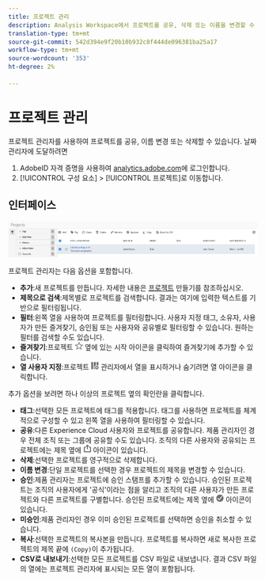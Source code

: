 ```yaml
---
title: 프로젝트 관리
description: Analysis Workspace에서 프로젝트를 공유, 삭제 또는 이름을 변경할 수 있습니다.
translation-type: tm+mt
source-git-commit: 542d394e9f20b10b932c8f444de096381ba25a17
workflow-type: tm+mt
source-wordcount: '353'
ht-degree: 2%

---
```



# 프로젝트 관리

프로젝트 관리자를 사용하여 프로젝트를 공유, 이름 변경 또는 삭제할 수 있습니다. 날짜 관리자에 도달하려면

1. AdobeID 자격 증명을 사용하여 [analytics.adobe.com](https://analytics.adobe.com)에 로그인합니다.
1. [!UICONTROL 구성 요소] > [!UICONTROL 프로젝트]로 이동합니다.

## 인터페이스

![UI](../assets/project-ui.png)

프로젝트 관리자는 다음 옵션을 포함합니다.

* **추가**:새 프로젝트를 만듭니다. 자세한 내용은 [프로젝트](create.md) 만들기를 참조하십시오.
* **제목으로 검색**:제목별로 프로젝트를 검색합니다. 결과는 여기에 입력한 텍스트를 기반으로 필터링됩니다.
* **필터**:왼쪽 열을 사용하여 프로젝트를 필터링합니다. 사용자 지정 태그, 소유자, 사용자가 만든 즐겨찾기, 승인됨 또는 사용자와 공유별로 필터링할 수 있습니다. 원하는 필터를 검색할 수도 있습니다.
* **즐겨찾기**:프로젝트  ![](../assets/star.png) 옆에 있는 시작 아이콘을 클릭하여 즐겨찾기에 추가할 수 있습니다.
* **열 사용자 지정**:프로젝트  ![](../assets/columns.png) 관리자에서 열을 표시하거나 숨기려면 열 아이콘을 클릭합니다.

추가 옵션을 보려면 하나 이상의 프로젝트 옆의 확인란을 클릭합니다.

* **태그**:선택한 모든 프로젝트에 태그를 적용합니다. 태그를 사용하면 프로젝트를 체계적으로 구성할 수 있고 왼쪽 열을 사용하여 필터링할 수 있습니다.
* **공유**:다른 Experience Cloud 사용자와 프로젝트를 공유합니다. 제품 관리자인 경우 전체 조직 또는 그룹에 공유할 수도 있습니다. 조직의 다른 사용자와 공유되는 프로젝트에는 제목 옆에 ![shared](../assets/shared.png) 아이콘이 있습니다.
* **삭제**:선택한 프로젝트를 영구적으로 삭제합니다.
* **이름 변경**:단일 프로젝트를 선택한 경우 프로젝트의 제목을 변경할 수 있습니다.
* **승인**:제품 관리자는 프로젝트에 승인 스탬프를 추가할 수 있습니다. 승인된 프로젝트는 조직의 사용자에게 &#39;공식&#39;이라는 점을 알리고 조직의 다른 사용자가 만든 프로젝트와 다른 프로젝트를 구별합니다. 승인된 프로젝트에는 제목 옆에 ![승인된](../assets/approved.png) 아이콘이 있습니다.
* **미승인**:제품 관리자인 경우 이미 승인된 프로젝트를 선택하면 승인을 취소할 수 있습니다.
* **복사**:선택한 프로젝트의 복사본을 만듭니다. 프로젝트를 복사하면 새로 복사한 프로젝트의 제목 끝에 `(Copy)`이 추가됩니다.
* **CSV로 내보내기**:선택한 모든 프로젝트를 CSV 파일로 내보냅니다. 결과 CSV 파일의 열에는 프로젝트 관리자에 표시되는 모든 열이 포함됩니다.
